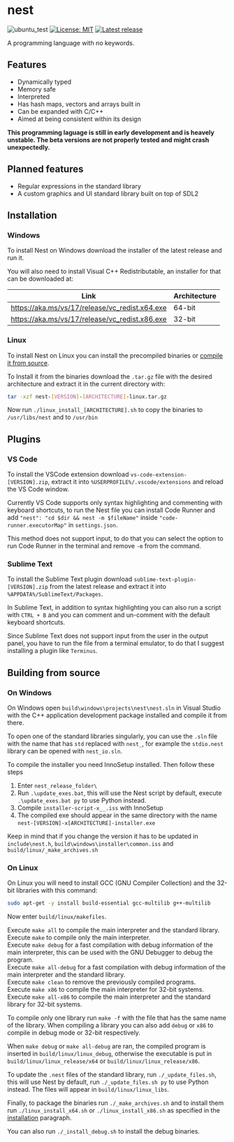 # nest

![ubuntu_test](https://github.com/TheSilvered/nest/actions/workflows/ubuntu_test.yml/badge.svg)
[![License: MIT](https://img.shields.io/badge/License-MIT-yellow.svg)](https://github.com/TheSilvered/nest/blob/main/LICENSE)
[![Latest release](https://img.shields.io/github/v/tag/TheSilvered/nest?label=Latest%20release)](https://github.com/TheSilvered/nest/releases)

A programming language with no keywords.

## Features

- Dynamically typed
- Memory safe
- Interpreted
- Has hash maps, vectors and arrays built in
- Can be expanded with C/C++
- Aimed at being consistent within its design

**This programming laguage is still in early development and is heavely unstable.
The beta versions are not properly tested and might crash unexpectedly.**

## Planned features

- Regular expressions in the standard library
- A custom graphics and UI standard library built on top of SDL2

## Installation

### Windows

To install Nest on Windows download the installer of the latest release and run
it.

You will also need to install Visual C++ Redistributable, an installer for that
can be downloaded at:

| Link                                             | Architecture       |
| ------------------------------------------------ | ------------------ |
| <https://aka.ms/vs/17/release/vc_redist.x64.exe> | 64-bit             |
| <https://aka.ms/vs/17/release/vc_redist.x86.exe> | 32-bit             |

### Linux

To install Nest on Linux you can install the precompiled binaries or
[compile it from source](#on-linux).

To Install it from the binaries download the `.tar.gz` file with the desired
architecture and extract it in the current directory with:

```bash
tar -xzf nest-[VERSION]-[ARCHITECTURE]-linux.tar.gz
```

Now run `./linux_install_[ARCHITECTURE].sh` to copy the binaries to
`/usr/libs/nest` and to `/usr/bin`

## Plugins

### VS Code

To install the VSCode extension download `vs-code-extension-[VERSION].zip`,
extract it into `%USERPROFILE%/.vscode/extensions` and reload the VS Code window.

Currently VS Code supports only syntax highlighting and commenting with keyboard
shortcuts, to run the Nest file you can install Code Runner and add
`"nest": "cd $dir && nest -m $fileName"` inside `"code-runner.executorMap"` in
`settings.json`.

This method does not support input, to do that you can select the option to run
Code Runner in the terminal and remove `-m` from the command.

### Sublime Text

To install the Sublime Text plugin download `sublime-text-plugin-[VERSION].zip`
from the latest release and extract it into `%APPDATA%/SublimeText/Packages`.

In Sublime Text, in addition to syntax highlighting you can also run a script
with `CTRL + B` and you can comment and un-comment with the default keyboard
shortcuts.

Since Sublime Text does not support input from the user in the output panel,
you have to run the file from a terminal emulator, to do that I suggest
installing a plugin like `Terminus`.

## Building from source

### On Windows

On Windows open `build\windows\projects\nest\nest.sln` in Visual Studio with the
C++ application development package installed and compile it from there.

To open one of the standard libraries singularly, you can use the `.sln` file
with the name that has `std` replaced with `nest_`, for example the `stdio.nest`
library can be opened with `nest_io.sln`.

To compile the installer you need InnoSetup installed. Then follow these steps

1. Enter `nest_release_folder\`
2. Run `.\update_exes.bat`, this will use the Nest script by default, execute
   `.\update_exes.bat py` to use Python instead.
3. Compile `installer-script-x__.iss` with InnoSetup
4. The compiled exe should appear in the same directory with the name
   `nest-[VERSION]-x[ARCHITECTURE]-installer.exe`

Keep in mind that if you change the version it has to be updated in
`include\nest.h`, `build\windows\installer\common.iss` and
`build/linux/_make_archives.sh`

### On Linux

On Linux you will need to install GCC (GNU Compiler Collection) and the 32-bit
libraries with this command:

```bash
sudo apt-get -y install build-essential gcc-multilib g++-multilib
```

Now enter `build/linux/makefiles`.

Execute `make all` to compile the main interpreter and the standard library.  
Execute `make` to compile only the main interpreter.  
Execute `make debug` for a fast compilation with debug information of the main
interpreter, this can be used with the GNU Debugger to debug the program.  
Execute `make all-debug` for a fast compilation with debug information of the
main interpreter and the standard library.  
Execute `make clean` to remove the previously compiled programs.  
Execute `make x86` to compile the main interpreter for 32-bit systems.  
Execute `make all-x86` to compile the main interpreter and the standard library
for 32-bit systems.

To compile only one library run `make -f` with the file that has the same name
of the library. When compiling a library you can also add `debug` or `x86` to
compile in debug mode or 32-bit respectively.

When `make debug` or `make all-debug` are ran, the compiled program is inserted
in `build/linux/linux_debug`, otherwise the executable is put in
`build/linux/linux_release/x64` or `build/linux/linux_release/x86`.

To update the `.nest` files of the standard library, run `./_update_files.sh`,
this will use Nest by default, run `./_update_files.sh py` to use Python instead.
The files will appear in `build/linux/linux_libs`.

Finally, to package the binaries run `./_make_archives.sh` and to install them
run `./linux_install_x64.sh` or `./linux_install_x86.sh` as specified in the
[installation](#linux) paragraph.

You can also run `./_install_debug.sh` to install the debug binaries.

